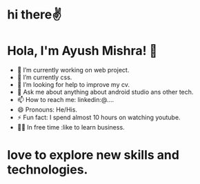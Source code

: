 # hi there✌
# Hola, I'm Ayush Mishra! 👋

* 🔭 I’m currently working on web project.
* 🌱 I’m currently css.
* 🤔 I’m looking for help to improve my cv.
* 💬 Ask me about anything about android studio ans other tech.
* 📫 How to reach me: linkedin:@....
* 😄 Pronouns: He/His.
* ⚡ Fun fact: I spend almost 10 hours on watching youtube.
* 👨‍💼 In free time :like to learn business.

# love to explore new skills and technologies.
